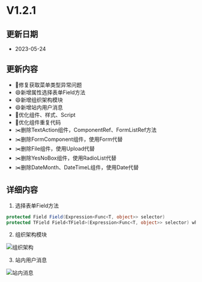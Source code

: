 # V1.2.1

## 更新日期
- 2023-05-24

## 更新内容
- 🐛修复获取菜单类型异常问题
- 😄新增属性选择表单Field方法
- 😄新增组织架构模块
- 😄新增站内用户消息
- 🔨优化组件、样式、Script
- 🔨优化组件重复代码
- ✂️删除TextAction组件，ComponentRef、FormListRef方法
- ✂️删除FormComponent组件，使用Form代替
- ✂️删除File组件，使用Upload代替
- ✂️删除YesNoBox组件，使用RadioList代替
- ✂️删除DateMonth、DateTimeL组件，使用Date代替

## 详细内容

1. 选择表单Field方法

```C#
protected Field Field(Expression<Func<T, object>> selector)
protected TField Field<TField>(Expression<Func<T, object>> selector) where TField : Field
```

2. 组织架构模块

![组织架构](https://foruda.gitee.com/images/1688097053072475681/21ebfc15_14334.png "屏幕截图")

3. 站内用户消息

![站内消息](https://foruda.gitee.com/images/1688096948549751118/e8de7dc6_14334.png "屏幕截图")